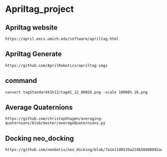 # Apriltag_project


## Apriltag website
```
https://april.eecs.umich.edu/software/apriltag.html
```

## Apriltag Generate
```
https://github.com/AprilRobotics/apriltag-imgs
```

## command
```
convert tagStandard41h12/tag41_12_00026.png -scale 10000% 26.png
```

## Average Quaternions
```
https://github.com/christophhagen/averaging-quaternions/blob/master/averageQuaternions.py
```

## Docking neo_docking
```
https://github.com/neobotix/neo_docking/blob/7a1e11d0539a224b50d08892aa8034e72b3e7083/scripts/auto_docking/auto_dock.py#L63
```


